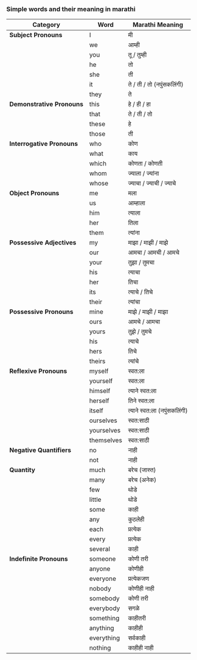 ### Simple words and their meaning in marathi


| **Category**               | **Word**          | **Marathi Meaning**        |
|----------------------------|-------------------|----------------------------|
| **Subject Pronouns**       | I                 | मी                          |
|                            | we                | आम्ही                       |
|                            | you               | तू / तुम्ही                  |
|                            | he                | तो                          |
|                            | she               | ती                          |
|                            | it                | ते / ती / तो (नपुंसकलिंगी)   |
|                            | they              | ते                          |
| **Demonstrative Pronouns** | this              | हे / ही / हा                 |
|                            | that              | ते / ती / तो                 |
|                            | these             | हे                           |
|                            | those             | ती                          |
| **Interrogative Pronouns** | who               | कोण                         |
|                            | what              | काय                         |
|                            | which             | कोणता / कोणती               |
|                            | whom              | ज्याला / ज्यांना            |
|                            | whose             | ज्याचा / ज्याची / ज्याचे     |
| **Object Pronouns**        | me                | मला                         |
|                            | us                | आम्हाला                      |
|                            | him               | त्याला                      |
|                            | her               | तिला                       |
|                            | them              | त्यांना                     |
| **Possessive Adjectives**  | my                | माझा / माझी / माझे          |
|                            | our               | आमचा / आमची / आमचे         |
|                            | your              | तुझा / तुमचा                |
|                            | his               | त्याचा                      |
|                            | her               | तिचा                       |
|                            | its               | त्याचे / तिचे                |
|                            | their             | त्यांचा                     |
| **Possessive Pronouns**    | mine              | माझे / माझी / माझा         |
|                            | ours              | आमचे / आमचा                 |
|                            | yours             | तुझे / तुमचे                |
|                            | his               | त्याचे                      |
|                            | hers              | तिचे                       |
|                            | theirs            | त्यांचे                     |
| **Reflexive Pronouns**     | myself            | स्वत:ला                     |
|                            | yourself          | स्वत:ला                     |
|                            | himself           | त्याने स्वत:ला              |
|                            | herself           | तिने स्वत:ला                |
|                            | itself            | त्याने स्वत:ला (नपुंसकलिंगी) |
|                            | ourselves         | स्वत:साठी                   |
|                            | yourselves        | स्वत:साठी                   |
|                            | themselves        | स्वत:साठी                   |
| **Negative Quantifiers**   | no                | नाही                       |
|                            | not               | नाही                       |
| **Quantity**               | much              | बरेच (जास्त)               |
|                            | many              | बरेच (अनेक)                |
|                            | few               | थोडे                        |
|                            | little            | थोडे                        |
|                            | some              | काही                        |
|                            | any               | कुठलेही                     |
|                            | each              | प्रत्येक                     |
|                            | every             | प्रत्येक                     |
|                            | several           | काही                       |
| **Indefinite Pronouns**    | someone           | कोणी तरी                    |
|                            | anyone            | कोणीही                      |
|                            | everyone          | प्रत्येकजण                   |
|                            | nobody            | कोणीही नाही                 |
|                            | somebody          | कोणी तरी                    |
|                            | everybody         | सगळे                        |
|                            | something         | काहीतरी                     |
|                            | anything          | काहीही                      |
|                            | everything        | सर्वकाही                    |
|                            | nothing           | काहीही नाही                 |


